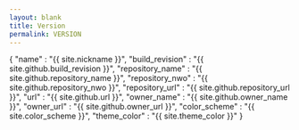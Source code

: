 ```yaml
---
layout: blank
title: Version
permalink: VERSION
---
```

{
	"name"            : "{{ site.nickname }}",
	"build_revision"  : "{{ site.github.build_revision }}",
	"repository_name" : "{{ site.github.repository_name }}",
	"repository_nwo"  : "{{ site.github.repository_nwo }}",
	"repository_url"  : "{{ site.github.repository_url }}",
	"url"             : "{{ site.github.url }}",
	"owner_name"      : "{{ site.github.owner_name }}",
	"owner_url"       : "{{ site.github.owner_url }}",
	"color_scheme"    : "{{ site.color_scheme }}",
	"theme_color"     : "{{ site.theme_color }}"
}